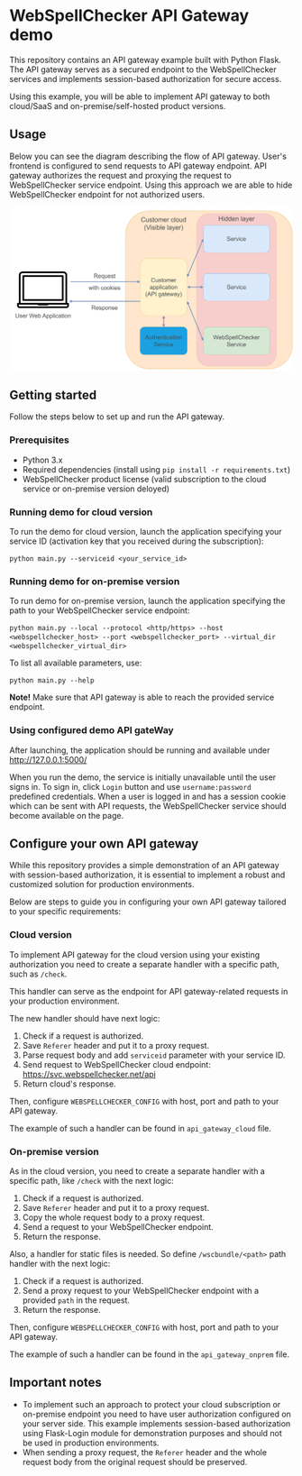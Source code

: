 # WebSpellChecker API Gateway demo

This repository contains an API gateway example built with Python Flask.
The API gateway serves as a secured endpoint to the WebSpellChecker services and implements session-based authorization for secure access.

Using this example, you will be able to implement API gateway to both cloud/SaaS and on-premise/self-hosted product versions.

## Usage

Below you can see the diagram describing the flow of API gateway. User's frontend is configured to send
requests to API gateway endpoint. API gateway authorizes the request and proxying the request
to WebSpellChecker service endpoint. Using this approach we are able to hide WebSpellChecker endpoint
for not authorized users.

![scheme](scheme.png)

## Getting started

Follow the steps below to set up and run the API gateway.

### Prerequisites

- Python 3.x
- Required dependencies (install using `pip install -r requirements.txt`)
- WebSpellChecker product license (valid subscription to the cloud service or on-premise version deloyed)

### Running demo for cloud version

To run the demo for cloud version, launch the application specifying your service ID (activation key that you received during the subscription):

```
python main.py --serviceid <your_service_id>
```

### Running demo for on-premise version

To run demo for on-premise version, launch the application specifying the path to your WebSpellChecker service endpoint:

```
python main.py --local --protocol <http/https> --host <webspellchecker_host> --port <webspellchecker_port> --virtual_dir <webspellchecker_virtual_dir>
```

To list all available parameters, use:

```
python main.py --help
```

**Note!** Make sure that API gateway is able to reach the provided service endpoint.

### Using configured demo API gateWay

After launching, the application should be running and available under http://127.0.0.1:5000/

When you run the demo, the service is initially unavailable until the user signs in. To sign in, click `Login` button and use `username:password` predefined credentials. When a user is logged in and has a session cookie which can be sent with API requests, the WebSpellChecker service should become available on the page.

## Configure your own API gateway

While this repository provides a simple demonstration of an API gateway with session-based authorization, it is essential to implement a robust and customized solution for production environments.

Below are steps to guide you in configuring your own API gateway tailored to your specific requirements:

### Cloud version

To implement API gateway for the cloud version using your existing authorization you need to create a separate handler with a specific path, such as `/check`.

This handler can serve as the endpoint for API gateway-related requests in your production environment.

The new handler should have next logic:

1. Check if a request is authorized.
2. Save `Referer` header and put it to a proxy request.
3. Parse request body and add `serviceid` parameter with your service ID.
4. Send request to WebSpellChecker cloud endpoint: https://svc.webspellchecker.net/api
5. Return cloud's response.

Then, configure `WEBSPELLCHECKER_CONFIG` with host, port and path to your API gateway.

The example of such a handler can be found in `api_gateway_cloud` file.

### On-premise version

As in the cloud version, you need to create a separate handler with a specific path, like `/check` with the next logic:

1. Check if a request is authorized.
2. Save `Referer` header and put it to a proxy request.
3. Copy the whole request body to a proxy request.
4. Send a request to your WebSpellChecker endpoint.
5. Return the response.

Also, a handler for static files is needed. So define `/wscbundle/<path>` path handler with the next logic:

1. Check if a request is authorized.
2. Send a proxy request to your WebSpellChecker endpoint with a provided `path` in the request.
3. Return the response.

Then, configure `WEBSPELLCHECKER_CONFIG` with host, port and path to your API gateway.

The example of such a handler can be found in the `api_gateway_onprem` file.

## Important notes

- To implement such an approach to protect your cloud subscription or on-premise endpoint you need to have user authorization configured on your server side. This example implements session-based authorization using Flask-Login module for demonstration purposes and should not be used in production environments.
- When sending a proxy request, the `Referer` header and the whole request body from the original request should be preserved.
